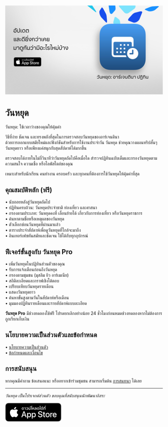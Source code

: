 [![วันหยุด App](images/banner.png)](https://apps.apple.com/app/id6744455042)  

# วันหยุด  

วันหยุด: ใช้เวลาว่างของคุณให้คุ้มค่า  

วิธีที่ง่าย ชัดเจน และทรงพลังที่สุดในการตรวจสอบวันหยุดของอาร์เจนตินา  
ด้วยการออกแบบสมัยใหม่และฟังก์ชันสำหรับการใช้งานประจำวัน วันหยุด ช่วยคุณวางแผนทริปสั้นๆ วันหยุดยาว หรือเพียงแค่สนุกกับสุดสัปดาห์ได้มากขึ้น  

ตรวจสอบได้ภายในไม่กี่วินาทีว่าวันหยุดถัดไปคือเมื่อใด สำรวจปฏิทินฉบับเต็มและกรองวันหยุดตามความสนใจ ความเชื่อ หรือไลฟ์สไตล์ของคุณ  

เหมาะสำหรับนักเรียน คนทำงาน ครอบครัว และทุกคนที่ต้องการใช้วันหยุดให้คุ้มค่าที่สุด  

## คุณสมบัติหลัก (ฟรี)  

• นับถอยหลังสู่วันหยุดถัดไป  
• ปฏิทินครบถ้วน: วันหยุดประจำชาติ ท่องเที่ยว และศาสนา  
• กรองตามประเภท: วันหยุดคงที่ เลื่อนย้ายได้ เกี่ยวกับการท่องเที่ยว หรือวันหยุดราชการ  
• ค้นหาตามชื่อหรือเหตุผลของวันหยุด  
• ตัวเลือกซ่อนวันหยุดที่ผ่านมาแล้ว  
• ตารางประจำสัปดาห์เพื่อดูวันหยุดที่ใกล้จะมาถึง  
• อินเทอร์เฟซทันสมัยและชัดเจน ใช้ได้กับทุกอุปกรณ์  

## ฟีเจอร์ขั้นสูงกับ วันหยุด Pro  

• เพิ่มวันหยุดในปฏิทินส่วนตัวของคุณ  
• รับการแจ้งเตือนก่อนถึงวันหยุด  
• กรองตามชุมชน (มุสลิม ยิว อาร์เมเนีย)  
• สถิติละเอียดและกราฟเชิงโต้ตอบ  
• เปรียบเทียบวันหยุดรายเดือน  
• แสดงวันหยุดยาว  
• ค้นหาขั้นสูงตามวันในสัปดาห์หรือเดือน  
• มุมมองปฏิทินรายเดือนและรายสัปดาห์แบบละเอียด  

**วันหยุด Pro** มีช่วงทดลองใช้ฟรี โปรดยกเลิกอย่างน้อย 24 ชั่วโมงก่อนหมดช่วงทดลองหากไม่ต้องการถูกเรียกเก็บเงิน  

## นโยบายความเป็นส่วนตัวและข้อกำหนด  

• [นโยบายความเป็นส่วนตัว](https://lucasditomase.github.io/feriados/th/privacy-policy)  
• [ข้อกำหนดและเงื่อนไข](https://lucasditomase.github.io/feriados/th/terms-and-conditions)  

## การสนับสนุน  

หากคุณมีคำถาม ข้อเสนอแนะ หรืออยากเข้าร่วมชุมชน สามารถเริ่มต้น [การสนทนา](https://github.com/lucasditomase/feriados/discussions) ได้เลย  

---  

*วันหยุด เป็นโปรเจกต์ส่วนตัว ขอบคุณที่สนับสนุนนักพัฒนาอิสระ*  

<p align="left">  
  <a href="https://apps.apple.com/app/id6744455042">  
    <img src="images/download-badge.svg" alt="ดาวน์โหลดบน App Store" height="60">  
  </a>  
</p>  
